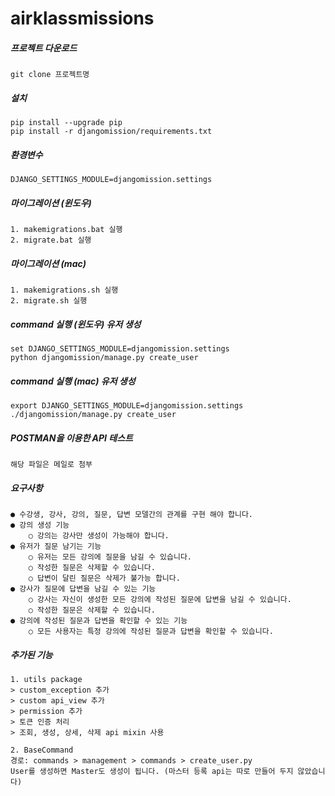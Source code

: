 # airklassmissions

##### 프로젝트 다운로드
    git clone 프로젝트명
    
##### 설치
    pip install --upgrade pip
    pip install -r djangomission/requirements.txt
    
##### 환경변수
    DJANGO_SETTINGS_MODULE=djangomission.settings

##### 마이그레이션 (윈도우)
    1. makemigrations.bat 실행
    2. migrate.bat 실행

##### 마이그레이션 (mac)
    1. makemigrations.sh 실행
    2. migrate.sh 실행

##### command 실행 (윈도우) 유저 생성
    set DJANGO_SETTINGS_MODULE=djangomission.settings
    python djangomission/manage.py create_user

##### command 실행 (mac) 유저 생성
    export DJANGO_SETTINGS_MODULE=djangomission.settings
    ./djangomission/manage.py create_user    
    
##### POSTMAN을 이용한 API 테스트
    해당 파일은 메일로 첨부
    
##### 요구사항
    ● 수강생, 강사, 강의, 질문, 답변 모델간의 관계를 구현 해야 합니다.
    ● 강의 생성 기능
        ○ 강의는 강사만 생성이 가능해야 합니다.
    ● 유저가 질문 남기는 기능
        ○ 유저는 모든 강의에 질문을 남길 수 있습니다.
        ○ 작성한 질문은 삭제할 수 있습니다.
        ○ 답변이 달린 질문은 삭제가 불가능 합니다.
    ● 강사가 질문에 답변을 남길 수 있는 기능
        ○ 강사는 자신이 생성한 모든 강의에 작성된 질문에 답변을 남길 수 있습니다.
        ○ 작성한 질문은 삭제할 수 있습니다.
    ● 강의에 작성된 질문과 답변을 확인할 수 있는 기능
        ○ 모든 사용자는 특정 강의에 작성된 질문과 답변을 확인할 수 있습니다.

##### 추가된 기능
    1. utils package
    > custom_exception 추가
    > custom api_view 추가
    > permission 추가
    > 토큰 인증 처리
    > 조회, 생성, 상세, 삭제 api mixin 사용
    
    2. BaseCommand
    경로: commands > management > commands > create_user.py
    User를 생성하면 Master도 생성이 됩니다. (마스터 등록 api는 따로 만들어 두지 않았습니다)
    
    
    
    